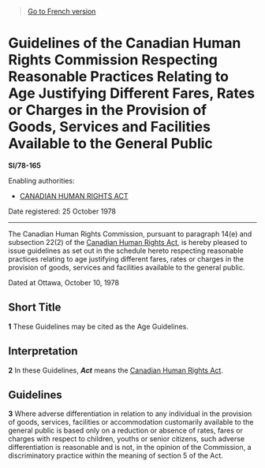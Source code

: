 > [Go to French version](/fr/Règlements/Textes%20réglementaires/78/165.md)

# Guidelines of the Canadian Human Rights Commission Respecting Reasonable Practices Relating to Age Justifying Different Fares, Rates or Charges in the Provision of Goods, Services and Facilities Available to the General Public

**SI/78-165**

Enabling authorities: 
- [CANADIAN HUMAN RIGHTS ACT](/en/Acts/Revised%20Statutes%20of%20Canada/H/H-6.md)

Date registered: 25 October 1978

----------

The Canadian Human Rights Commission, pursuant to paragraph 14(e) and subsection 22(2) of the [Canadian Human Rights Act](/en/Acts/Revised%20Statutes%20of%20Canada/H/H-6.md), is hereby pleased to issue guidelines as set out in the schedule hereto respecting reasonable practices relating to age justifying different fares, rates or charges in the provision of goods, services and facilities available to the general public.

Dated at Ottawa, October 10, 1978




## Short Title


**1** These Guidelines may be cited as the Age Guidelines.




## Interpretation


**2** In these Guidelines, ***Act*** means the [Canadian Human Rights Act](/en/Acts/Revised%20Statutes%20of%20Canada/H/H-6.md).




## Guidelines


**3** Where adverse differentiation in relation to any individual in the provision of goods, services, facilities or accommodation customarily available to the general public is based only on a reduction or absence of rates, fares or charges with respect to children, youths or senior citizens, such adverse differentiation is reasonable and is not, in the opinion of the Commission, a discriminatory practice within the meaning of section 5 of the Act.


